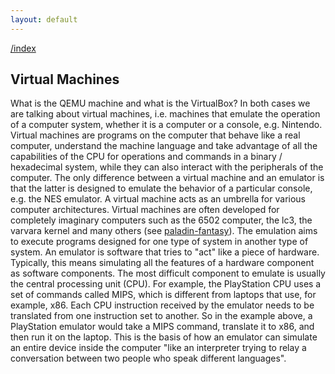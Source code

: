 ```yaml
---
layout: default
---
```


[/index](./)
## Virtual Machines


What is the QEMU machine and what is the VirtualBox? In both cases we are talking about virtual machines, i.e. machines that emulate the operation of a computer system, whether it is a computer or a console, e.g. Nintendo. Virtual machines are programs on the computer that behave like a real computer, understand the machine language and take advantage of all the capabilities of the CPU for operations and commands in a binary / hexadecimal system, while they can also interact with the peripherals of the computer. The only difference between a virtual machine and an emulator is that the latter is designed to emulate the behavior of a particular console, e.g. the NES emulator. A virtual machine acts as an umbrella for various computer architectures. Virtual machines are often developed for completely imaginary computers such as the 6502 computer, the lc3, the varvara kernel and many others (see [paladin-fantasy](https://github.com/paladin-t/fantasy)). The emulation aims to execute programs designed for one type of system in another type of system. An emulator is software that tries to "act" like a piece of hardware. Typically, this means simulating all the features of a hardware component as software components. The most difficult component to emulate is usually the central processing unit (CPU). For example, the PlayStation CPU uses a set of commands called MIPS, which is different from laptops that use, for example, x86. Each CPU instruction received by the emulator needs to be translated from one instruction set to another. So in the example above, a PlayStation emulator would take a MIPS command, translate it to x86, and then run it on the laptop. This is the basis of how an emulator can simulate an entire device inside the computer "like an interpreter trying to relay a conversation between two people who speak different languages".

